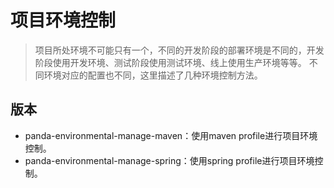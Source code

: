 # 项目环境控制

> 项目所处环境不可能只有一个，不同的开发阶段的部署环境是不同的，开发阶段使用开发环境、测试阶段使用测试环境、线上使用生产环境等等。
> 不同环境对应的配置也不同，这里描述了几种环境控制方法。

## 版本

- panda-environmental-manage-maven：使用maven profile进行项目环境控制。
- panda-environmental-manage-spring：使用spring profile进行项目环境控制。